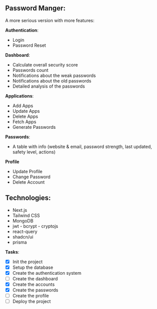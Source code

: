 ## Password Manger:
A more serious version with more features:

**Authentication**:    
- Login
- Password Reset
    
**Dashboard**:
- Calculate overall security score
- Passwords count
- Notifications about the weak passwords
- Notifications about the old passwords
- Detailed analysis of the passwords
    
**Applications**:
- Add Apps
- Update Apps
- Delete Apps
- Fetch Apps
- Generate Passwords
    
**Passwords**:
- A table with info (website & email, password strength, last updated, safety level, actions)
    
**Profile**
- Update Profile
- Change Password
- Delete Account

## Technologies:
- Next.js
- Tailwind CSS
- MongoDB
- jwt - bcrypt - cryptojs
- react-query
- shadcn/ui
- prisma

**Tasks**:
- [X] Init the project
- [X] Setup the database
- [X] Create the authentication system
- [ ] Create the dashboard
- [X] Create the accounts
- [x] Create the passwords
- [ ] Create the profile
- [ ] Deploy the project
